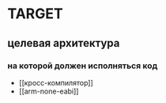 # TARGET
## целевая архитектура
### на которой должен исполняться код

- [[кросс-компилятор]]
- [[arm-none-eabi]]

